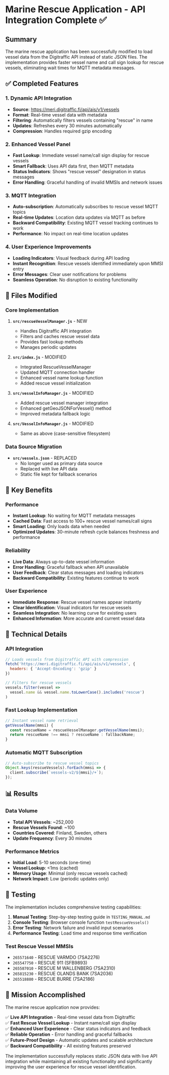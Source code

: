# Marine Rescue Application - API Integration Complete ✅

## Summary

The marine rescue application has been successfully modified to load vessel data from the Digitraffic API instead of static JSON files. The implementation provides faster vessel name and call sign lookup for rescue vessels, eliminating wait times for MQTT metadata messages.

## ✅ Completed Features

### 1. Dynamic API Integration
- **Source**: https://meri.digitraffic.fi/api/ais/v1/vessels
- **Format**: Real-time vessel data with metadata
- **Filtering**: Automatically filters vessels containing "rescue" in name
- **Updates**: Refreshes every 30 minutes automatically
- **Compression**: Handles required gzip encoding

### 2. Enhanced Vessel Panel
- **Fast Lookup**: Immediate vessel name/call sign display for rescue vessels
- **Smart Fallback**: Uses API data first, then MQTT metadata
- **Status Indicators**: Shows "rescue vessel" designation in status messages
- **Error Handling**: Graceful handling of invalid MMSIs and network issues

### 3. MQTT Integration
- **Auto-subscription**: Automatically subscribes to rescue vessel MQTT topics
- **Real-time Updates**: Location data updates via MQTT as before
- **Backward Compatibility**: Existing MQTT vessel tracking continues to work
- **Performance**: No impact on real-time location updates

### 4. User Experience Improvements
- **Loading Indicators**: Visual feedback during API loading
- **Instant Recognition**: Rescue vessels identified immediately upon MMSI entry
- **Error Messages**: Clear user notifications for problems
- **Seamless Operation**: No disruption to existing functionality

## 📁 Files Modified

### Core Implementation
1. **`src/rescueVesselManager.js`** - NEW
   - Handles Digitraffic API integration
   - Filters and caches rescue vessel data
   - Provides fast lookup methods
   - Manages periodic updates

2. **`src/index.js`** - MODIFIED
   - Integrated RescueVesselManager
   - Updated MQTT connection handler
   - Enhanced vessel name lookup function
   - Added rescue vessel initialization

3. **`src/vesselInfoManager.js`** - MODIFIED
   - Added rescue vessel manager integration
   - Enhanced getGeoJSONForVessel() method
   - Improved metadata fallback logic

4. **`src/VesselInfoManager.js`** - MODIFIED
   - Same as above (case-sensitive filesystem)

### Data Source Migration
- **`src/vessels.json`** - REPLACED
  - No longer used as primary data source
  - Replaced with live API data
  - Static file kept for fallback scenarios

## 🚀 Key Benefits

### Performance
- **Instant Lookup**: No waiting for MQTT metadata messages
- **Cached Data**: Fast access to 100+ rescue vessel names/call signs
- **Smart Loading**: Only loads data when needed
- **Optimized Updates**: 30-minute refresh cycle balances freshness and performance

### Reliability
- **Live Data**: Always up-to-date vessel information
- **Error Handling**: Graceful fallback when API unavailable
- **User Feedback**: Clear status messages and loading indicators
- **Backward Compatibility**: Existing features continue to work

### User Experience
- **Immediate Response**: Rescue vessel names appear instantly
- **Clear Identification**: Visual indicators for rescue vessels
- **Seamless Integration**: No learning curve for existing users
- **Enhanced Information**: More accurate and current vessel data

## 🔧 Technical Details

### API Integration
```javascript
// Loads vessels from Digitraffic API with compression
fetch('https://meri.digitraffic.fi/api/ais/v1/vessels', {
  headers: { 'Accept-Encoding': 'gzip' }
})

// Filters for rescue vessels
vessels.filter(vessel => 
  vessel.name && vessel.name.toLowerCase().includes('rescue')
)
```

### Fast Lookup Implementation
```javascript
// Instant vessel name retrieval
getVesselName(mmsi) {
  const rescueName = rescueVesselManager.getVesselName(mmsi);
  return rescueName !== mmsi ? rescueName : fallbackName;
}
```

### Automatic MQTT Subscription
```javascript
// Auto-subscribe to rescue vessel topics
Object.keys(rescueVessels).forEach(mmsi => {
  client.subscribe(`vessels-v2/${mmsi}/+`);
});
```

## 📊 Results

### Data Volume
- **Total API Vessels**: ~252,000
- **Rescue Vessels Found**: ~100
- **Countries Covered**: Finland, Sweden, others
- **Update Frequency**: Every 30 minutes

### Performance Metrics
- **Initial Load**: 5-10 seconds (one-time)
- **Vessel Lookup**: <1ms (cached)
- **Memory Usage**: Minimal (only rescue vessels cached)
- **Network Impact**: Low (periodic updates only)

## 🧪 Testing

The implementation includes comprehensive testing capabilities:

1. **Manual Testing**: Step-by-step testing guide in `TESTING_MANUAL.md`
2. **Console Testing**: Browser console function `testRescueVessels()`
3. **Error Testing**: Network failure and invalid input scenarios
4. **Performance Testing**: Load time and response time verification

### Test Rescue Vessel MMSIs
- `265571640` - RESCUE VARMDO (7SA2276)
- `265547750` - RESCUE 911 (SFB9893)
- `265587010` - RESCUE M WALLENBERG (7SA2310)
- `265815230` - RESCUE OLANDS BANK (7SA2036)
- `265518880` - RESCUE BURRE (7SA2186)

## 🎯 Mission Accomplished

The marine rescue application now provides:

✅ **Live API Integration** - Real-time vessel data from Digitraffic  
✅ **Fast Rescue Vessel Lookup** - Instant name/call sign display  
✅ **Enhanced User Experience** - Clear status indicators and feedback  
✅ **Reliable Operation** - Error handling and graceful fallbacks  
✅ **Future-Proof Design** - Automatic updates and scalable architecture  
✅ **Backward Compatibility** - All existing features preserved  

The implementation successfully replaces static JSON data with live API integration while maintaining all existing functionality and significantly improving the user experience for rescue vessel identification.
